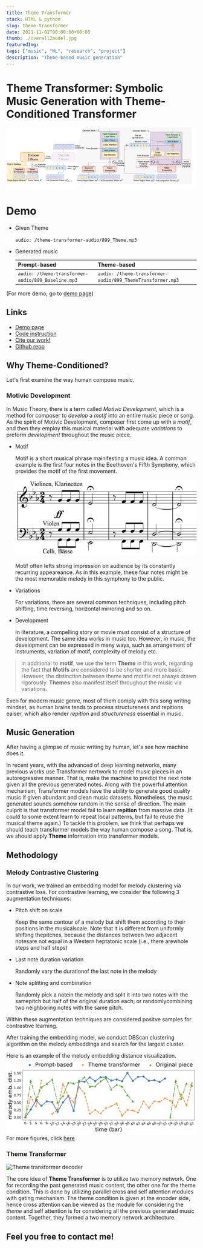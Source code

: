 ```yaml
---
title: Theme Transformer
stack: HTML & python
slug: theme-transformer
date: 2021-11-02T00:00:00+00:00
thumb: ./overall2model.jpg
featuredImg:
tags: ["music", "ML", "research", "project"]
description: "Theme-based music generation"
---
```


# Theme Transformer: Symbolic Music Generation with Theme-Conditioned Transformer

<!-- <img height="600px" src="./model_overall.png"></img> -->

![](./model_overall.png)

# Demo

- Given Theme

  `audio: /theme-transformer-audio/899_Theme.mp3`

- Generated music

  | Prompt-based                                       | Theme-based                                                |
  | -------------------------------------------------- | ---------------------------------------------------------- |
  | `audio: /theme-transformer-audio/899_Baseline.mp3` | `audio: /theme-transformer-audio/899_ThemeTransformer.mp3` |

(For more demo, go to [demo page](https://atosystem.github.io/ThemeTransformer/#demo))

## Links

- [Demo page](https://atosystem.github.io/ThemeTransformer/)
- [Code instruction](https://atosystem.github.io/ThemeTransformer/code)
- [Cite our work!](https://atosystem.github.io/ThemeTransformer/cite)
- [Github repo](https://github.com/atosystem/ThemeTransformer)

## Why Theme-Conditioned?

Let's first examine the way human compose music.

### Motivic Development

In Music Theory, there is a term called _Motivic Development_, which is a method for composer to _develop_ a _motif_ into an entire music piece or song. As the spirit of Motivic Development, composer first come up with a _motif_, and then they employ this musical material with adequate _variations_ to preform _development_ throughout the music piece.

- Motif

  Motif is a short musical phrase mainifesting a music idea. A common example is the first four notes in the Beethoven's Fifth Symphony, which provides the motif of the first movement.

  ![The motif of the Beethoven's Fifth Symphony](./Beethoven_5Symphony.png)

  Motif often lefts strong impression on audience by its constantly recurring appeareance. As in this example, these four notes might be the most memorable melody in this symphony to the public.

- Variations

  For variations, there are several common techniques, including pitch shifting, time reversing, horizontal mirroring and so on.

- Development

  In literature, a compelling story or movie must consist of a structure of development. The same idea works in music too. However, in music, the development can be expressed in many ways, such as arrangement of instruments, variation of motif, complexity of melody etc.

> In additional to **motif**, we use the term **Theme** in this work, regarding the fact that **Motifs** are considered to be shorter and more basic. However, the distinction between theme and motifis not always drawn rigorously. **Themes** also manifest itself throughout the music via variations.

Even for modern music genre, most of them comply with this song writing mindset, as human brains tends to process structureness and repitions eaiser, which also render _repition_ and _structureness_ essential in music.

## Music Generation

After having a glimpse of music writing by human, let's see how machine does it.

In recent years, with the advanced of deep learning networks, many previous works use Transformer nertwork to model music pieces in an autoregressive manner.
That is, make the machine to predict the next note given all the previous generated notes.
Along with the powerful attention mechanism, Transformer models have the ability to generate good quality music if given abundant and clean music datasets. Nonetheless, the music generated sounds somehow random in the sense of direction.
The main culprit is that transformer model fail to learn **repition** from massive data. (It could to some extent learn to repeat local patterns, but fail to reuse the musical theme again.) To tackle this problem, we think that perhaps we should teach transformer models the way human compose a song. That is, we should apply **Theme** information into transformer models.

## Methodology

### Melody Contrastive Clustering

In our work, we trained an embedding model for melody clustering via contrastive loss.
For contrastive learning, we consider the following 3 augmentation techniques:

- Pitch shift on scale

  Keep the same contour of a melody but shift them according to their positions in the musicalscale. Note that it is different from uniformly shifting thepitches, because the distances between two adjacent notesare not equal in a Western heptatonic scale (i.e., there arewhole steps and half steps)

- Last note duration variation

  Randomly vary the durationof the last note in the melody

- Note splitting and combination

  Randomly pick a notein the melody and split it into two notes with the samepitch but half of the original duration each; or randomlycombining two neighboring notes with the same pitch.

Within these augmentation techniques are considered positve samples for contrastive learning.

After training the embedding model, we conduct DBScan clustering algorithm on the melody embeddings and search for the largest cluster.

Here is an example of the melody embedding distance visualization.
![](./melEmb_dist/plot_899.jpg)
For more figures, click [here](https://atosystem.github.io/ThemeTransformer/#figures)

### Theme Transformer

![Theme transformer decoder](./modelC.jpg)

The core idea of **Theme Transformer** is to utilize two memory network. One for recording the past generated music content, the other one for the theme condition. This is done by utilizing parallel cross and self attention modules with gating mechanism. The theme condition is given at the encoder side, hence cross attention can be viewed as the module for considering the _theme_ and self attention is for considering all the previous generated music content. Together, they formed a two memory network architecture.

## Feel you free to contact me!

<!--
## Demo
| ID| Theme | Real Data | Baseline | Theme Transformer
| -- | -------- | -------- | -------- | -------- |
| 875 | `audio: /theme-transformer-audio/875_Theme.mp3` | `audio: /theme-transformer-audio/875_Realdata.mp3` | `audio: /theme-transformer-audio/875_Baseline.mp3` | `audio: /theme-transformer-audio/875_ThemeTransformer.mp3`|
| 888 | `audio: /theme-transformer-audio/888_Theme.mp3` | `audio: /theme-transformer-audio/888_Realdata.mp3` | `audio: /theme-transformer-audio/888_Baseline.mp3` | `audio: /theme-transformer-audio/888_ThemeTransformer.mp3`|
| 890 | `audio: /theme-transformer-audio/890_Theme.mp3` | `audio: /theme-transformer-audio/890_Realdata.mp3` | `audio: /theme-transformer-audio/890_Baseline.mp3` | `audio: /theme-transformer-audio/890_ThemeTransformer.mp3`|
| 893 | `audio: /theme-transformer-audio/893_Theme.mp3` | `audio: /theme-transformer-audio/893_Realdata.mp3` | `audio: /theme-transformer-audio/893_Baseline.mp3` | `audio: /theme-transformer-audio/893_ThemeTransformer.mp3`|
| 899 | `audio: /theme-transformer-audio/899_Theme.mp3` | `audio: /theme-transformer-audio/899_Realdata.mp3` | `audio: /theme-transformer-audio/899_Baseline.mp3` | `audio: /theme-transformer-audio/899_ThemeTransformer.mp3`|
| 900 | `audio: /theme-transformer-audio/900_Theme.mp3` | `audio: /theme-transformer-audio/900_Realdata.mp3` | `audio: /theme-transformer-audio/900_Baseline.mp3` | `audio: /theme-transformer-audio/900_ThemeTransformer.mp3`|
| 901 | `audio: /theme-transformer-audio/901_Theme.mp3` | `audio: /theme-transformer-audio/901_Realdata.mp3` | `audio: /theme-transformer-audio/901_Baseline.mp3` | `audio: /theme-transformer-audio/901_ThemeTransformer.mp3`|
| 904 | `audio: /theme-transformer-audio/904_Theme.mp3` | `audio: /theme-transformer-audio/904_Realdata.mp3` | `audio: /theme-transformer-audio/904_Baseline.mp3` | `audio: /theme-transformer-audio/904_ThemeTransformer.mp3`|
| 908 | `audio: /theme-transformer-audio/908_Theme.mp3` | `audio: /theme-transformer-audio/908_Realdata.mp3` | `audio: /theme-transformer-audio/908_Baseline.mp3` | `audio: /theme-transformer-audio/908_ThemeTransformer.mp3`|
| 909 | `audio: /theme-transformer-audio/909_Theme.mp3` | `audio: /theme-transformer-audio/909_Realdata.mp3` | `audio: /theme-transformer-audio/909_Baseline.mp3` | `audio: /theme-transformer-audio/909_ThemeTransformer.mp3`|


## Figures
|#id| First 24 bars  &nbsp; &nbsp; &nbsp; &nbsp; &nbsp; &nbsp; &nbsp; &nbsp; &nbsp; &nbsp;   | Melody Embedding Distance|
| ------ | -------- | -------- |
|875| <img src="testdata_24bars_modelC/test_875_front24.jpg" width="100%"/> | <img src="testdata_24bars_modelC/test_875_front24.jpg" width="100%"/> |
|888| <img src="testdata_24bars_modelC/test_888_front24.jpg" width="100%"/> | <img src="testdata_24bars_modelC/test_888_front24.jpg" width="100%"/> |
|890| <img src="testdata_24bars_modelC/test_890_front24.jpg" width="100%"/> | <img src="testdata_24bars_modelC/test_890_front24.jpg" width="100%"/> |
|893| <img src="testdata_24bars_modelC/test_893_front24.jpg" width="100%"/> | <img src="testdata_24bars_modelC/test_893_front24.jpg" width="100%"/> |
|894| <img src="testdata_24bars_modelC/test_894_front24.jpg" width="100%"/> | <img src="testdata_24bars_modelC/test_894_front24.jpg" width="100%"/> |
|896| <img src="testdata_24bars_modelC/test_896_front24.jpg" width="100%"/> | <img src="testdata_24bars_modelC/test_896_front24.jpg" width="100%"/> |
|899| <img src="testdata_24bars_modelC/test_899_front24.jpg" width="100%"/> | <img src="testdata_24bars_modelC/test_899_front24.jpg" width="100%"/> |
|900| <img src="testdata_24bars_modelC/test_900_front24.jpg" width="100%"/> | <img src="testdata_24bars_modelC/test_900_front24.jpg" width="100%"/> |
|901| <img src="testdata_24bars_modelC/test_901_front24.jpg" width="100%"/> | <img src="testdata_24bars_modelC/test_901_front24.jpg" width="100%"/> |
|904| <img src="testdata_24bars_modelC/test_904_front24.jpg" width="100%"/> | <img src="testdata_24bars_modelC/test_904_front24.jpg" width="100%"/> |
|908| <img src="testdata_24bars_modelC/test_908_front24.jpg" width="100%"/> | <img src="testdata_24bars_modelC/test_908_front24.jpg" width="100%"/> |
|909| <img src="testdata_24bars_modelC/test_909_front24.jpg" width="100%"/> | <img src="testdata_24bars_modelC/test_909_front24.jpg" width="100%"/> |  -->
